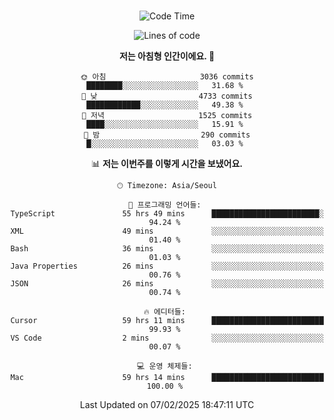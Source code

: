 <div align="center">

<br />

 <!--START_SECTION:waka-->
![Code Time](http://img.shields.io/badge/Code%20Time-4%2C158%20hrs%2037%20mins-blue)

![Lines of code](https://img.shields.io/badge/%EC%A0%80%EB%8A%94%20%EC%97%AC%ED%83%9C%EA%B9%8C%EC%A7%80%20-5.0%20million%20%EC%A4%84%EC%9D%98%20%EC%BD%94%EB%93%9C%EB%A5%BC%20%EC%9E%91%EC%84%B1%ED%96%88%EC%96%B4%EC%9A%94.-blue)

**저는 아침형 인간이에요. 🐤** 

```text
🌞 아침                     3036 commits        ████████░░░░░░░░░░░░░░░░░   31.68 % 
🌆 낮　                     4733 commits        ████████████░░░░░░░░░░░░░   49.38 % 
🌃 저녁                     1525 commits        ████░░░░░░░░░░░░░░░░░░░░░   15.91 % 
🌙 밤　                     290 commits         █░░░░░░░░░░░░░░░░░░░░░░░░   03.03 % 
```


📊 **저는 이번주를 이렇게 시간을 보냈어요.** 

```text
🕑︎ Timezone: Asia/Seoul

💬 프로그래밍 언어들: 
TypeScript               55 hrs 49 mins      ████████████████████████░   94.24 % 
XML                      49 mins             ░░░░░░░░░░░░░░░░░░░░░░░░░   01.40 % 
Bash                     36 mins             ░░░░░░░░░░░░░░░░░░░░░░░░░   01.03 % 
Java Properties          26 mins             ░░░░░░░░░░░░░░░░░░░░░░░░░   00.76 % 
JSON                     26 mins             ░░░░░░░░░░░░░░░░░░░░░░░░░   00.74 % 

🔥 에디터들: 
Cursor                   59 hrs 11 mins      █████████████████████████   99.93 % 
VS Code                  2 mins              ░░░░░░░░░░░░░░░░░░░░░░░░░   00.07 % 

💻 운영 체제들: 
Mac                      59 hrs 14 mins      █████████████████████████   100.00 % 
```


 Last Updated on 07/02/2025 18:47:11 UTC
<!--END_SECTION:waka-->

</div>
